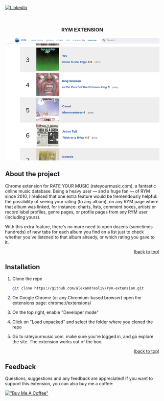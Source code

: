 <div id="top"></div>

<!-- PROJECT SHIELDS -->

[![LinkedIn][linkedin-shield]][linkedin-url]

<!-- PROJECT NAME AND SCREENSHOT -->
<br />
<div align="center">
  <h3 align="center">RYM EXTENSION</h3>
</div>

[![Product Name Screen Shot][product-screenshot]](https://github.com/alexandreoliv/rym-extension/)

<!-- ABOUT THE PROJECT -->

## About the project

Chrome extension for RATE YOUR MUSIC (rateyourmusic.com), a fantastic online music database. Being a heavy user — and a huge fan — of RYM since 2010, I realised that one extra feature would be tremendously helpful: the possibility of seeing your rating (to any album), on any RYM page where that album was linked, for instance: charts, lists, comment boxes, artists or record label profiles, genre pages, or profile pages from any RYM user (including yours).

With this extra feature, there's no more need to open dozens (sometimes hundreds) of new tabs for each album you find on a list just to check whether you've listened to that album already, or which rating you gave to it.

<p align="right">(<a href="#top">back to top</a>)</p>

<!-- INSTALLATION -->

## Installation

1. Clone the repo
    ```sh
    git clone https://github.com/alexandreoliv/rym-extension.git
    ```
2. On Google Chrome (or any Chromium-based browser) open the extensions page: chrome://extensions/

3. On the top right, enable "Developer mode"

4. Click on "Load unpacked" and select the folder where you cloned the repo

5. Go to rateyourmusic.com, make sure you're logged in, and go explore the site. The extension works out of the box.

<p align="right">(<a href="#top">back to top</a>)</p>

## Feedback

Questions, suggestions and any feedback are appreciated! If you want to support this extension, you can also buy me a coffee:

[!["Buy Me A Coffee"](https://www.buymeacoffee.com/assets/img/custom_images/yellow_img.png)](https://buymeacoffee.com/alexandrebo)

<!-- MARKDOWN LINKS & IMAGES -->

[linkedin-shield]: https://img.shields.io/badge/-LinkedIn-black.svg?style=for-the-badge&logo=linkedin&colorB=555
[linkedin-url]: https://linkedin.com/in/alexandre-oliv/
[product-screenshot]: images/screenshot.png
